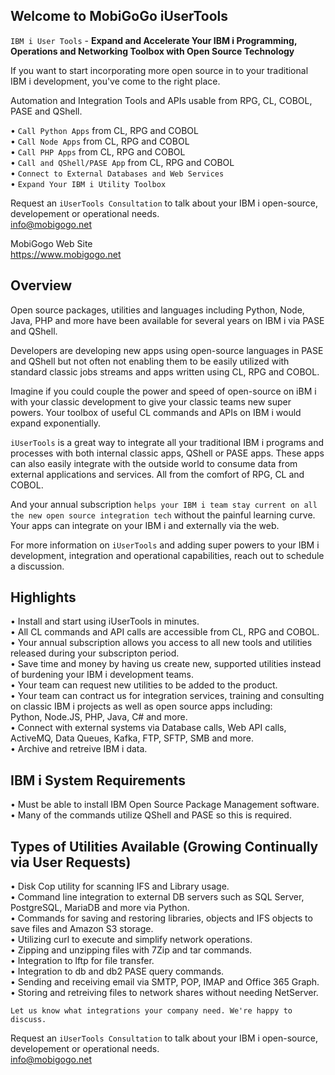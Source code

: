 ## Welcome to MobiGoGo iUserTools 
```IBM i User Tools``` - **Expand and Accelerate Your IBM i Programming, Operations and Networking Toolbox with Open Source Technology**

If you want to start incorporating more open source in to your traditional IBM i development, you've come to the right place.    

Automation and Integration Tools and APIs usable from RPG, CL, COBOL, PASE and QShell.   

•	```Call Python Apps``` from CL, RPG and COBOL   
•	```Call Node Apps``` from CL, RPG and COBOL     
•	```Call PHP Apps``` from CL, RPG and COBOL     
•	```Call and QShell/PASE App``` from CL, RPG and COBOL     
•	```Connect to External Databases and Web Services```    
•	```Expand Your IBM i Utility Toolbox```   

Request an ```iUserTools Consultation``` to talk about your IBM i open-source, developement or operational needs.   
<a href="mailto:info@mobigogo.net?">info@mobigogo.net</a>

MobiGogo Web Site   
<a href="https://www.mobigogo.net" target="_new">https://www.mobigogo.net</a>

## Overview
Open source packages, utilities and languages including Python, Node, Java, PHP and more have been available for several years on IBM i via PASE and QShell.    

Developers are developing new apps using open-source languages in PASE and QShell but not often not enabling them to be easily utilized with standard classic jobs streams and apps written using CL, RPG and COBOL. 

Imagine if you could couple the power and speed of open-source on iBM i with your classic development to give your classic teams new super powers. Your toolbox of useful CL commands and APIs on IBM i would expand exponentially.    

```iUserTools``` is a great way to integrate all your traditional IBM i programs and processes with both internal classic apps, QShell or PASE apps. These apps can also easily integrate with the outside world to consume data from external applications and services. All from the comfort of RPG, CL and COBOL.     

And your annual subscription ```helps your IBM i team stay current on all the new open source integration tech``` without the painful learning curve. Your apps can integrate on your IBM i and externally via the web.   

For more information on ```iUserTools``` and adding super powers to your IBM i development, integration and operational capabilities, reach out to schedule a discussion. 

## Highlights
•	Install and start using iUserTools in minutes.    
•	All CL commands and API calls are accessible from CL, RPG and COBOL.     
•	Your annual subscription allows you access to all new tools and utilities released during your subscripton period.    
•	Save time and money by having us create new, supported utilities instead of burdening your IBM i development teams.   
•	Your team can request new utilities to be added to the product.    
•	Your team can contract us for integration services, training and consulting on classic IBM i projects as well as open source apps including:   
   Python, Node.JS, PHP, Java, C# and more.   
•	Connect with external systems via Database calls, Web API calls, ActiveMQ, Data Queues, Kafka, FTP, SFTP, SMB and more.        
•	Archive and retreive IBM i data.   

## IBM i System Requirements   
•	Must be able to install IBM Open Source Package Management software.      
•	Many of the commands utilize QShell and PASE so this is required.   

## Types of Utilities Available (Growing Continually via User Requests)
•	Disk Cop utility for scanning IFS and Library usage.    
•	Command line integration to external DB servers such as SQL Server, PostgreSQL, MariaDB and more via Python.      
•	Commands for saving and restoring libraries, objects and IFS objects to save files and Amazon S3 storage.     
•	Utilizing curl to execute and simplify network operations.   
•	Zipping and unzipping files with 7Zip and tar commands.   
•	Integration to lftp for file transfer.   
•	Integration to db and db2 PASE query commands.   
•	Sending and receiving email via SMTP, POP, IMAP and Office 365 Graph.     
•	Storing and retreiving files to network shares without needing NetServer.   

```Let us know what integrations your company need. We're happy to discuss.```

Request an ```iUserTools Consultation``` to talk about your IBM i open-source, developement or operational needs.     
<a href="mailto:info@mobigogo.net?">info@mobigogo.net</a>
